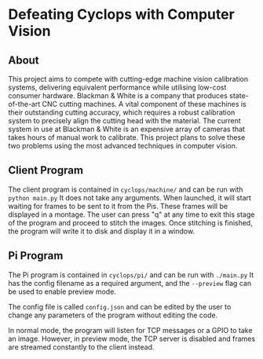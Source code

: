 # Defeating Cyclops with Computer Vision
## About
This project aims to compete with cutting-edge machine vision calibration systems, delivering equivalent performance while utilising low-cost consumer hardware. Blackman & White is a company that produces state-of-the-art CNC cutting machines. A vital component of these machines is their outstanding cutting accuracy, which requires a robust calibration system to precisely align the cutting head with the material. The current system in use at Blackman & White is an expensive array of cameras that takes hours of manual work to calibrate. This project plans to solve these two problems using the most advanced techniques in computer vision. 

## Client Program
The client program is contained in `cyclops/machine/` and can be run with `python main.py`
It does not take any arguments.
When launched, it will start waiting for frames to be sent to it from the Pis. These frames will be displayed in a montage. The user can press "q" at any time to exit this stage of the program and proceed to stitch the images. Once stitching is finished, the program will write it to disk and display it in a window.

## Pi Program
The Pi program is contained in `cyclops/pi/` and can be run with `./main.py`
It has the config filename as a required argument, and the `--preview` flag can be used to enable preview mode.

The config file is called `config.json` and can be edited by the user to change any parameters of the program without editing the code.

In normal mode, the program will listen for TCP messages or a GPIO to take an image. However, in preview mode, the TCP server is disabled and frames are streamed constantly to the client instead.
